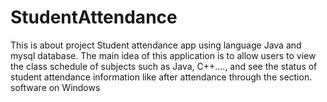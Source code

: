 # StudentAttendance
This is about project Student attendance app using language Java and mysql database. The main idea of this application is to allow users to view the class schedule of subjects such as Java, C++...., and see the status of student attendance information like after attendance through the section. software on Windows
